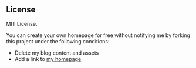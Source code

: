 ## License

MIT License.

You can create your own homepage for free without notifying me by forking this project under the following conditions:

- Delete my blog content and assets
- Add a link to [my homepage](https://www.techwithalberto.com/)
